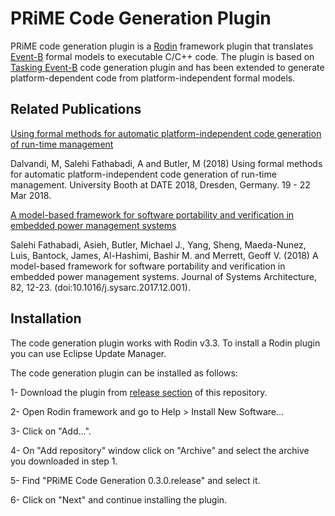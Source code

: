 # PRiME Code Generation Plugin

PRiME code generation plugin is a [Rodin](https://sourceforge.net/projects/rodin-b-sharp/files/Core_Rodin_Platform/) framework plugin that translates [Event-B](http://www.event-b.org) formal models to executable C/C++ code. The plugin is based on [Tasking Event-B](http://wiki.event-b.org/index.php/Tasking_Event-B_Overview) code generation plugin and has been extended to generate platform-dependent code from platform-independent formal models.


## Related Publications

[Using formal methods for automatic platform-independent code generation of run-time management](https://eprints.soton.ac.uk/419215/)

Dalvandi, M, Salehi Fathabadi, A and Butler, M (2018) Using formal methods for automatic platform-independent code generation of run-time management. University Booth at DATE 2018, Dresden, Germany. 19 - 22 Mar 2018.


[A model-based framework for software portability and verification in embedded power management systems](https://eprints.soton.ac.uk/416805/)

Salehi Fathabadi, Asieh, Butler, Michael J., Yang, Sheng, Maeda-Nunez, Luis, Bantock, James, Al-Hashimi, Bashir M. and Merrett, Geoff V. (2018) A model-based framework for software portability and verification in embedded power management systems. Journal of Systems Architecture, 82, 12-23. (doi:10.1016/j.sysarc.2017.12.001).




## Installation

The code generation plugin works with Rodin v3.3. To install a Rodin plugin you can use Eclipse Update Manager.

The code generation plugin can be installed as follows:

1- Download the plugin from [release section]() of this repository.

2- Open Rodin framework and go to Help > Install New Software...

3- Click on "Add...".

4- On "Add repository" window click on "Archive" and select the archive you downloaded in step 1.

5- Find "PRiME Code Generation  0.3.0.release" and select it.

6- Click on "Next" and continue installing the plugin.


